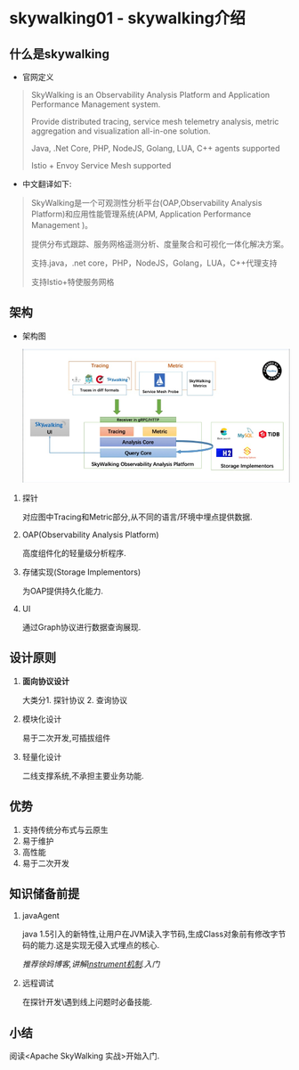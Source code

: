 # skywalking01 - skywalking介绍

## 什么是skywalking

- 官网定义

> SkyWalking is an Observability Analysis Platform and Application Performance Management system.
>
> Provide distributed tracing, service mesh telemetry analysis, metric aggregation and visualization all-in-one solution.
>
> Java, .Net Core, PHP, NodeJS, Golang, LUA, C++ agents supported
>
> Istio + Envoy Service Mesh supported

- 中文翻译如下:

> SkyWalking是一个可观测性分析平台(OAP,Observability Analysis Platform)和应用性能管理系统(APM, Application Performance Management )。
>
> 提供分布式跟踪、服务网格遥测分析、度量聚合和可视化一体化解决方案。
>
> 支持.java，.net core，PHP，NodeJS，Golang，LUA，C++代理支持
>
> 支持Istio+特使服务网格



## 架构

- 架构图

  ![img](pic/c01/1.jpg)

1. 探针

   对应图中Tracing和Metric部分,从不同的语言/环境中埋点提供数据.

2. OAP(Observability Analysis Platform)

   高度组件化的轻量级分析程序.

3. 存储实现(Storage Implementors)

   为OAP提供持久化能力.

4. UI

   通过Graph协议进行数据查询展现.

## 设计原则

1. **面向协议设计**

   大类分1. 探针协议 2. 查询协议

2. 模块化设计

   易于二次开发,可插拔组件

3. 轻量化设计

   二线支撑系统,不承担主要业务功能.

## 优势

1. 支持传统分布式与云原生
2. 易于维护
3. 高性能
4. 易于二次开发

## 知识储备前提

1. javaAgent

   java 1.5引入的新特性,让用户在JVM读入字节码,生成Class对象前有修改字节码的能力.这是实现无侵入式埋点的核心.

   *推荐徐妈博客,讲解[instrument机制](https://www.cnkirito.moe/instrument/).入门*

2. 远程调试

   在探针开发\遇到线上问题时必备技能.

## 小结

阅读\<Apache SkyWalking 实战>开始入门.